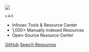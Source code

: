 <img src="https://raw.githubusercontent.com/InfosecHouse/InfosecHouse/main/docs/img/infosecHouseBannerTransparent.png">

<small>v.4.0</small>

- Infosec Tools & Resource Center
- 1,000+ Manually Indexed Resources
- Open-Source Resource Center

[GitHub](https://github.com/InfosecHouse/InfosecHouse)
[Search Resources](#introduction)
